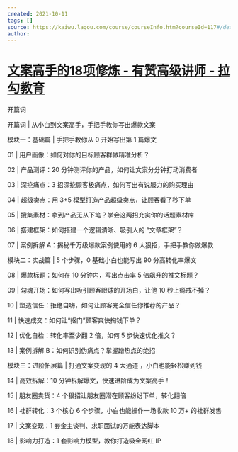 ```yaml
---
created: 2021-10-11
tags: []
source: https://kaiwu.lagou.com/course/courseInfo.htm?courseId=117#/detail/pc?id=3392
author: 
---
```


# [文案高手的18项修炼 - 有赞高级讲师 - 拉勾教育](https://kaiwu.lagou.com/course/courseInfo.htm?courseId=117#/detail/pc?id=3392)


开篇词

开篇词 | 从小白到文案高手，手把手教你写出爆款文案

模块一：基础篇 | 手把手教你从 0 开始写出第 1 篇爆文

01 | 用户画像：如何对你的目标顾客群做精准分析？

02 | 产品测评：20 分钟测评你的产品，如何让文案分分钟打动消费者

03 | 深挖痛点：3 招深挖顾客极痛点，如何写出有说服力的购买理由

04 | 超级卖点：用 3+5 模型打造产品超级卖点，让顾客看了秒下单

05 | 搜集素材：拿到产品无从下笔？学会这两招充实你的话题素材库

06 | 搭建框架：如何搭建一个逻辑清晰、吸引人的 “文章框架”？

07 | 案例拆解 A：揭秘千万级爆款案例使用的 6 大狠招，手把手教你做爆款

模块二：实战篇 | 5 个步骤，0 基础小白也能写出 90 分高转化率爆文

08 | 爆款标题：如何在 10 分钟内，写出点击率 5 倍飙升的推文标题？

09 | 勾魂开场：如何写出吸引顾客眼球的开场白，让他 10 秒上瘾戒不掉？

10 | 塑造信任：拒绝自嗨，如何让顾客完全信任你推荐的产品？

11 | 快速成交：如何让“抠门”顾客爽快掏钱下单？

12 | 优化自检：转化率至少翻 2 倍，如何 5 步快速优化推文？

13 | 案例拆解 B：如何识别伪痛点？掌握蹭热点的绝招

模块三：进阶拓展篇 | 打通文案变现的 4 大通道 ，小白也能轻松赚到钱

14 | 高效拆解：10 分钟拆解爆文，快速进阶成为文案高手！

15 | 朋友圈卖货：4 个狠招让朋友圈潜在顾客纷纷下单，转化翻倍

16 | 社群转化：3 个核心 6 个步骤，小白也能操作一场收款 10 万+ 的社群发售

17 | 文案变现：1 套金主谈判、求职面试的万能表达脚本

18 | 影响力打造：1 套影响力模型，教你打造吸金网红 IP
